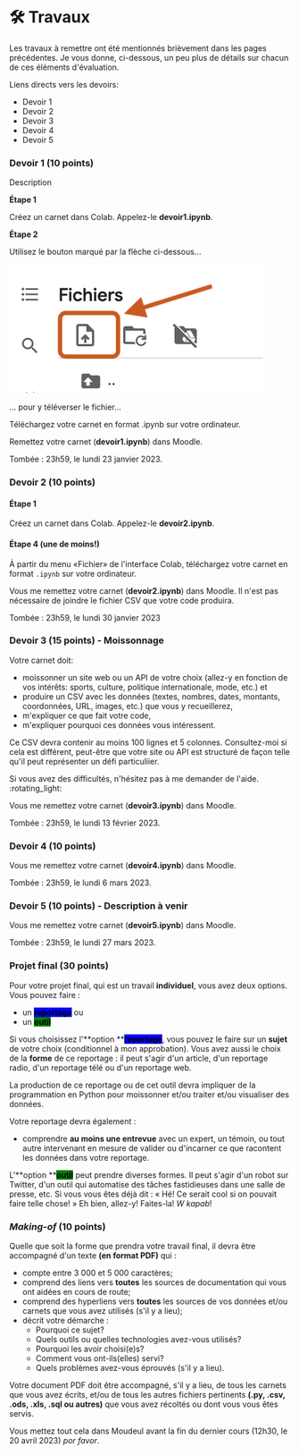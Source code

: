 # 🛠 Travaux

Les travaux à remettre ont été mentionnés brièvement dans les pages précédentes. Je vous donne, ci-dessous, un peu plus de détails sur chacun de ces éléments d'évaluation.

Liens directs vers les devoirs:

* Devoir 1
* Devoir 2
* Devoir 3
* Devoir 4
* Devoir 5

### Devoir 1 (10 points) <a href="#devoir-1" id="devoir-1"></a>

Description

**Étape 1**

Créez un carnet dans Colab. Appelez-le **devoir1.ipynb**.

**Étape 2**

Utilisez le bouton marqué par la flèche ci-dessous...

![](../.gitbook/assets/uplode.png)

... pour y téléverser le fichier...

Téléchargez votre carnet en format .ipynb sur votre ordinateur.

Remettez votre carnet (**devoir1.ipynb**) dans Moodle.

Tombée : 23h59, le lundi 23 janvier 2023.

### Devoir 2 (10 points) <a href="#devoir-2" id="devoir-2"></a>

#### Étape 1

Créez un carnet dans Colab. Appelez-le **devoir2.ipynb**.

#### Étape 4 (une de moins!)

À partir du menu «Fichier» de l'interface Colab, téléchargez votre carnet en format `.ipynb` sur votre ordinateur.

Vous me remettez votre carnet (**devoir2.ipynb**) dans Moodle. Il n'est pas nécessaire de joindre le fichier CSV que votre code produira.

Tombée : 23h59, le lundi 30 janvier 2023

### Devoir 3 (15 points) - Moissonnage <a href="#devoir-3" id="devoir-3"></a>

Votre carnet doit:

* moissonner un site web ou un API de votre choix (allez-y en fonction de vos intérêts: sports, culture, politique internationale, mode, etc.) et
* produire un CSV avec les données (textes, nombres, dates, montants, coordonnées, URL, images, etc.) que vous y recueillerez,
* m'expliquer ce que fait votre code,
* m'expliquer pourquoi ces données vous intéressent.

Ce CSV devra contenir au moins 100 lignes et 5 colonnes. Consultez-moi si cela est différent, peut-être que votre site ou API est structuré de façon telle qu'il peut représenter un défi particuliier.

Si vous avez des difficultés, n'hésitez pas à me demander de l'aide. :rotating\_light:

Vous me remettez votre carnet (**devoir3.ipynb**) dans Moodle.

Tombée : 23h59, le lundi 13 février 2023.

### Devoir 4 (10 points) <a href="#devoir-4" id="devoir-4"></a>

Vous me remettez votre carnet (**devoir4.ipynb**) dans Moodle.

Tombée : 23h59, le lundi 6 mars 2023.

### Devoir 5 (10 points) - Description à venir <a href="#devoir-5" id="devoir-5"></a>

Vous me remettez votre carnet (**devoir5.ipynb**) dans Moodle.

Tombée : 23h59, le lundi 27 mars 2023.

### Projet final (30 points)

Pour votre projet final, qui est un travail **individuel**, vous avez deux options. Vous pouvez faire :

* un <mark style="background-color:blue;">**reportage**</mark> ou
* un <mark style="background-color:green;">**outil**</mark>

Si vous choisissez l'**option **<mark style="background-color:blue;">**reportage**</mark>, vous pouvez le faire sur un **sujet** de votre choix (conditionnel à mon approbation). Vous avez aussi le choix de la **forme** de ce reportage : il peut s'agir d'un article, d'un reportage radio, d'un reportage télé ou d'un reportage web.

La production de ce reportage ou de cet outil devra impliquer de la programmation en Python pour moissonner et/ou traiter et/ou visualiser des données.

Votre reportage devra également :

* comprendre **au moins une entrevue** avec un expert, un témoin, ou tout autre intervenant en mesure de valider ou d'incarner ce que racontent les données dans votre reportage.

L'**option **<mark style="background-color:green;">**outil**</mark> peut prendre diverses formes. Il peut s'agir d'un robot sur Twitter, d'un outil qui automatise des tâches fastidieuses dans une salle de presse, etc. Si vous vous êtes déjà dit : « Hé! Ce serait cool si on pouvait faire telle chose! » Eh bien, allez-y! Faites-la! _W kapab_!

### _Making-of_ (10 points)

Quelle que soit la forme que prendra votre travail final, il devra être accompagné d'un texte **(en format PDF)** qui :

* compte entre 3 000 et 5 000 caractères;
* comprend des liens vers **toutes** les sources de documentation qui vous ont aidées en cours de route;
* comprend des hyperliens vers **toutes** les sources de vos données et/ou carnets que vous avez utilisés (s'il y a lieu);
* décrit votre démarche :
  * Pourquoi ce sujet?
  * Quels outils ou quelles technologies avez-vous utilisés?
  * Pourquoi les avoir choisi(e)s?
  * Comment vous ont-ils(elles) servi?
  * Quels problèmes avez-vous éprouvés (s'il y a lieu).

Votre document PDF doit être accompagné, s'il y a lieu, de tous les carnets que vous avez écrits, et/ou de tous les autres fichiers pertinents **(.py, .csv, .ods, .xls, .sql ou autres)** que vous avez récoltés ou dont vous vous êtes servis.

Vous mettez tout cela dans Moudeul avant la fin du dernier cours (12h30, le 20 avril 2023) _por favor_.
